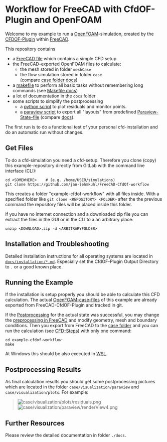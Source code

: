 Workflow for FreeCAD with CfdOF-Plugin and OpenFOAM
=================================================================

Welcome to my example to run a [OpenFOAM]-simulation, created by the [CFDOF-Plugin] within [FreeCAD]. 

This repository contains
* a [FreeCAD file](freecad-cfd.FCStd) which contains a simple CFD setup 
* the FreeCAD-exported OpenFOAM files to calculate: 
    * the mesh stored in folder `meshCase`  
    * the flow simulation stored in folder `case`  
      (compare [case folder docs](docs/howtos/case-folders.md))
* a [makefile](Makefile) to perform all basic tasks without remembering long commands 
  (see [Makefile docs](docs/howtos/makefiles.md))
* a lot of documentation in the `docs` folder  
* some scripts to simplify the postprocessing
    * a [python script](scripts/python-postprocessing.py) to plot residuals and monitor points.  
    * a [paraview script](scripts/paraview-export-all.py) to export all "layouts" from predefined [Paraview-State-file](post/paraview-state.pvsm) (compare [docs](docs/cfd-steps/postprocessing/3d-data-with-paraview.md#open-paraview-with-saved-state-file)).  


The first run is to do a functional test of your personal cfd-installation and do an automatic run without changes.  



Get Files
------------------------------------------------------------

To do a cfd-simulation you need a cfd-setup. 
Therefore you clone (copy) this example-repository directly from GitLab with the command line interface (CLI): 

    cd <SOMEWHERE>    # (e.g. /home/USER/simulations)
    git clone https://github.com/jan-lehmkuhl/FreeCAD-CfdOf-workflow

This creates a folder "example-cfdof-workflow" with all files inside. 
With a specified folder like `git clone <REPOSITORY> <FOLDER>` after the the previous command the repository files will be placed inside this folder.  

If you have no internet connection and a downloaded zip file you can extract the files in the GUI or in the CLI to a an arbitrary place: 

    unzip <DOWNLOAD>.zip -d <ARBITRARYFOLDER>



Installation and Troubleshooting
------------------------------------------------------------

Detailed installation instructions for all operating systems are located in [`docs/installation/*.md`](docs/installation/README.md). 
Especially set the CfdOF-Plugin Output Directory to `.` or a good known place. 



Running the Example
------------------------------------------------------------

If the installation is setup properly you should be able to calculate this CFD calculation. 
The actual [OpenFOAM-case-files](docs/howtos/case-folders.md) of this example are already exported from FreeCAD-CfdOF-Plugin and tracked in git.  

If the [Postprocessing](#postprocessing-results) for the actual state was successful, 
you may change the [preprocessing in FreeCAD](docs/cfd-steps/preprocessing/README.md) 
and modify geometry, mesh and boundary conditions. 
Then you export from FreeCAD to the [case folder](docs/howtos/case-folders.md) and 
you can run the calculation (see [CFD-Steps](docs/cfd-steps/README.md)) with only one command:  

    cd example-cfdof-workflow
    make


At Windows this should be also executed in [WSL](docs/installation-instructions/openfoam.md#option-1-windows-subsystem-for-linux-wsl).  



Postprocessing Results
------------------------------------------------------------

As final calculation results you should get some postprocessing pictures which are located in the folder `case/visualization/paraview` and `case/visualization/plots`. 
For example:  

> ![case/visualization/plots/residuals.png](case/visualization/plots/residuals.png)  
> ![case/visualization/paraview/renderView4.png](case/visualization/paraview/renderView4.png)  




Further Resources
------------------------------------------------------------

Please review the detailed documentation in folder `./docs`.



[FreeCAD]:                  https://www.freecadweb.org/
[CFDOF-Plugin]:             https://github.com/jaheyns/CfdOF
[OpenFOAM]:                 https://openfoam.org/
